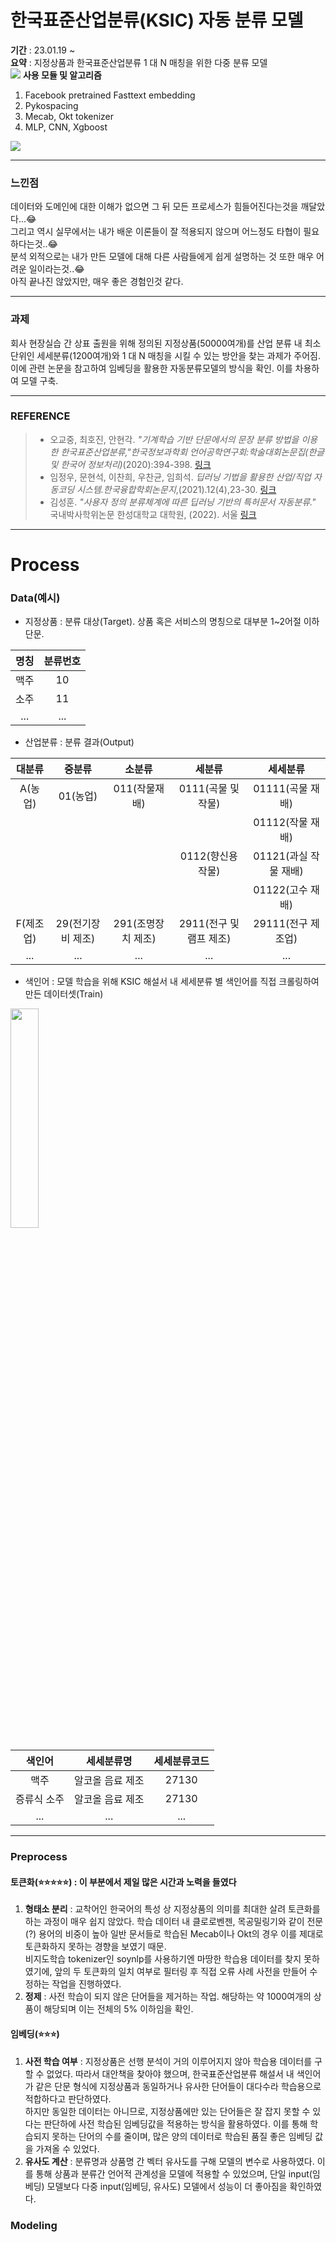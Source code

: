 # 한국표준산업분류(KSIC) 자동 분류 모델
__기간__ : 23.01.19 ~  
__요약__ : 지정상품과 한국표준산업분류 1 대 N 매칭을 위한 다중 분류 모델  
<img src="https://velog.velcdn.com/images/pong_jin/post/2cec603b-bcbb-4567-bc73-e75df66415aa/image.png">
__사용 모듈 및 알고리즘__
1. Facebook pretrained Fasttext embedding 
2. Pykospacing
3. Mecab, Okt tokenizer
4. MLP, CNN, Xgboost  

<img src="https://velog.velcdn.com/images/pong_jin/post/5bda8429-ee57-4024-b675-daf5b7e999c1/image.png">  

***
### 느낀점   
데이터와 도메인에 대한 이해가 없으면 그 뒤 모든 프로세스가 힘들어진다는것을 깨달았다...😂  
그리고 역시 실무에서는 내가 배운 이론들이 잘 적용되지 않으며 어느정도 타협이 필요하다는것..😂  
분석 외적으로는 내가 만든 모델에 대해 다른 사람들에게 쉽게 설명하는 것 또한 매우 어려운 일이라는것..😂  
아직 끝나진 않았지만, 매우 좋은 경험인것 같다.
***
### 과제
회사 현장실습 간 상표 출원을 위해 정의된 지정상품(50000여개)를 산업 분류 내 최소단위인 세세분류(1200여개)와 1 대 N 매칭을 시킬 수 있는 방안을 찾는 과제가 주어짐.   
이에 관련 논문을 참고하여 임베딩을 활용한 자동분류모델의 방식을 확인. 이를 차용하여 모델 구축.
***
### REFERENCE
> * 오교중, 최호진, 안현각. _"기계학습 기반 단문에서의 문장 분류 방법을 이용한 한국표준산업분류,"한국정보과학회 언어공학연구회:학술대회논문집(한글 및 한국어 정보처리)_(2020):394-398. [링크](https://koreascience.kr/article/CFKO202030060861862.pub?&lang=ko&orgId=sighlt)  
> * 임정우, 문현석, 이찬희, 우찬균, 임희석. _딥러닝 기법을 활용한 산업/직업 자동코딩 시스템.한국융합학회논문지_,(2021).12(4),23-30.
[링크](https://www.dbpia.co.kr/journal/articleDetail?nodeId=NODE10659726)  
> * 김성훈. _"사용자 정의 분류체계에 따른 딥러닝 기반의 특허문서 자동분류."_ 국내박사학위논문 한성대학교 대학원, (2022). 서울
[링크](http://www.riss.kr/search/detail/DetailView.do?p_mat_type=be54d9b8bc7cdb09&control_no=7933f6ed6ac8df7effe0bdc3ef48d419)
***
# Process
### Data(예시)
* 지정상품  :  분류 대상(Target). 상품 혹은 서비스의 명칭으로 대부분 1~2어절 이하 단문. 

| 명칭 | 분류번호 |
| :---: | :----: |
| 맥주 | 10 |
| 소주 | 11 |
| ... | ... |    

* 산업분류 : 분류 결과(Output)  

| 대분류 | 중분류 | 소분류 | 세분류 | 세세분류 |
| :---: | :----: | :---: | :----: | :---: |
| A(농업) | 01(농업) | 011(작물재배) | 0111(곡물 및 작물) | 01111(곡물 재배) |
|  |  |  |  | 01112(작물 재배) |
|  |  |  | 0112(향신용 작물) | 01121(과실 작물 재배) |
|  |  |  |  | 01122(고수 재배) |
| F(제조업) | 29(전기장비 제조) | 291(조명장치 제조) | 2911(전구 및 램프 제조) | 29111(전구 제조업) |
| ... | ... |  ... | ... | ... |   

* 색인어 : 모델 학습을 위해 KSIC 해설서 내 세세분류 별 색인어를 직접 크롤링하여 만든 데이터셋(Train)
<img src="https://velog.velcdn.com/images/pong_jin/post/b0a20f45-1182-43e5-a4bd-7c55780da9fd/image.PNG" width="30%" height="30%">  

| 색인어 | 세세분류명 | 세세분류코드 |
| :---: | :----: |:----: |
| 맥주 | 알코올 음료 제조 | 27130 |
| 증류식 소주 | 알코올 음료 제조 | 27130 |
| ... | ... | ... |   

***
### Preprocess
#### 토큰화(⭐️⭐️⭐️⭐️⭐️) : 이 부분에서 제일 많은 시간과 노력을 들였다  
1. __형태소 분리__ : 교착어인 한국어의 특성 상 지정상품의 의미를 최대한 살려 토큰화를 하는 과정이 매우 쉽지 않았다. 학습 데이터 내 클로로벤젠, 목공밀링기와 같이 전문(?) 용어의 비중이 높아 일반 문서들로 학습된 Mecab이나 Okt의 경우 이를 제대로 토큰화하지 못하는 경향을 보였기 때문.  
비지도학습 tokenizer인 soynlp를 사용하기엔 마땅한 학습용 데이터를 찾지 못하였기에, 앞의 두 토큰화의 일치 여부로 필터링 후 직접 오류 사례 사전을 만들어 수정하는 작업을 진행하였다.  
2. __정제__ : 사전 학습이 되지 않은 단어들을 제거하는 작업. 해당하는 약 1000여개의 상품이 해당되며 이는 전체의 5% 이하임을 확인.

#### 임베딩(⭐️⭐️⭐️) 
1. __사전 학습 여부__ : 지정상품은 선행 분석이 거의 이루어지지 않아 학습용 데이터를 구할 수 없었다. 따라서 대안책을 찾아야 했으며, 한국표준산업분류 해설서 내 색인어가 같은 단문 형식에 지정상품과 동일하거나 유사한 단어들이 대다수라 학습용으로 적합하다고 판단하였다.  
하지만 동일한 데이터는 아니므로, 지정상품에만 있는 단어들은 잘 잡지 못할 수 있다는 판단하에 사전 학습된 임베딩값을 적용하는 방식을 활용하였다. 이를 통해 학습되지 못하는 단어의 수를 줄이며, 많은 양의 데이터로 학습된 품질 좋은 임베딩 값을 가져올 수 있었다.  
2. __유사도 계산__ : 분류명과 상품명 간 벡터 유사도를 구해 모델의 변수로 사용하였다. 이를 통해 상품과 분류간 언어적 관계성을 모델에 적용할 수 있었으며, 단일 input(임베딩) 모델보다 다중 input(임베딩, 유사도) 모델에서 성능이 더 좋아짐을 확인하였다.

### Modeling
